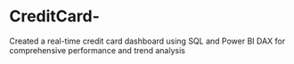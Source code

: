 # CreditCard-
 Created a real-time credit card dashboard using SQL and Power BI DAX for comprehensive performance and trend analysis

